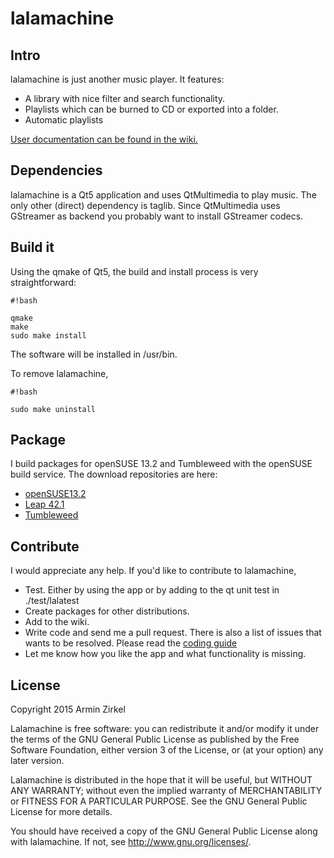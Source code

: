# lalamachine

## Intro

lalamachine is just another music player. It features:

* A library with nice filter and search functionality.
* Playlists which can be burned to CD or exported into a folder.
* Automatic playlists

[User documentation can be found in the wiki.](https://bitbucket.org/r-mean/lalamachine/wiki/Home)

## Dependencies

lalamachine is a Qt5 application and uses QtMultimedia to play music.
The only other (direct) dependency is taglib.
Since QtMultimedia uses GStreamer as backend you probably want to install
GStreamer codecs.

## Build it

Using the qmake of Qt5, the build and install process is very straightforward:


```
#!bash

qmake
make
sudo make install
```

The software will be installed in /usr/bin.

To remove lalamachine,


```
#!bash

sudo make uninstall
```


## Package

I build packages for openSUSE 13.2 and Tumbleweed with the openSUSE build service.
The download repositories are here:

* [openSUSE13.2](http://download.opensuse.org/repositories/home%3A/rmean/openSUSE_13.2)
* [Leap 42.1](http://download.opensuse.org/repositories/home%3A/rmean/openSUSE_Leap_42.1)
* [Tumbleweed](http://download.opensuse.org/repositories/home%3A/rmean/openSUSE_Tumbleweed)

## Contribute

I would appreciate any help. If you'd like to contribute to lalamachine,

* Test. Either by using the app or by adding to the qt unit test in ./test/lalatest
* Create packages for other distributions.
* Add to the wiki.
* Write code and send me a pull request. There is also a list of issues that wants to be resolved. Please read the [coding guide](https://bitbucket.org/r-mean/lalamachine/wiki/Coding%20Guide)
* Let me know how you like the app and what functionality is missing.


## License

Copyright 2015 Armin Zirkel

Lalamachine is free software: you can redistribute it and/or modify
it under the terms of the GNU General Public License as published by
the Free Software Foundation, either version 3 of the License, or
(at your option) any later version.

Lalamachine is distributed in the hope that it will be useful,
but WITHOUT ANY WARRANTY; without even the implied warranty of
MERCHANTABILITY or FITNESS FOR A PARTICULAR PURPOSE.  See the
GNU General Public License for more details.

You should have received a copy of the GNU General Public License
along with lalamachine.  If not, see <http://www.gnu.org/licenses/>.